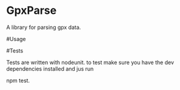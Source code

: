 GpxParse
========

A library for parsing gpx data.

#Usage



#Tests

Tests are written with nodeunit. to test make sure you have the dev dependencies installed and jus run

npm test.